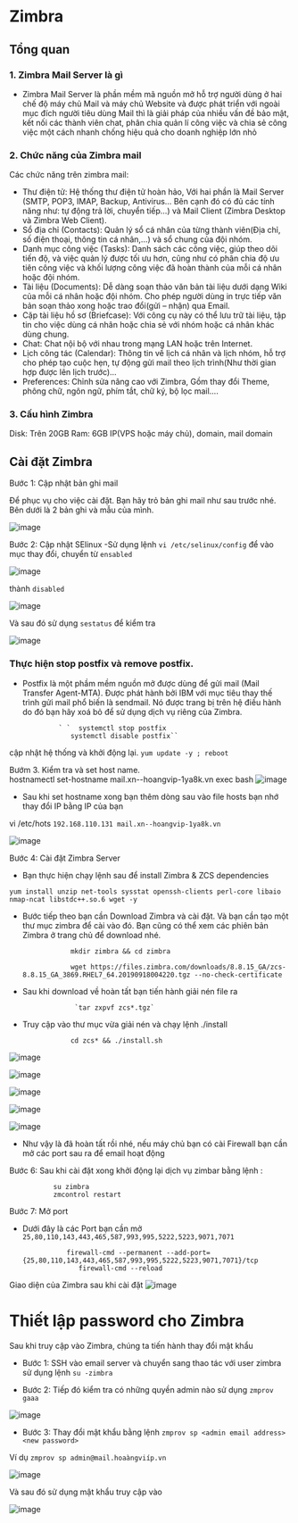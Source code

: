 # Zimbra 
## Tổng quan
### 1. Zimbra Mail Server là gì
- Zimbra Mail Server là phần mềm mã nguồn mở hỗ trợ người dùng ở hai chế độ máy chủ Mail và máy chủ Website và được phát triển với ngoài mục đích người tiêu dùng Mail thì là giải pháp của nhiều vấn đề bảo mật, kết nối các thành viên chat, phân chia quản lí công việc và chia sẻ công việc một cách nhanh chống hiệu quả cho doanh nghiệp lớn nhỏ
### 2. Chức năng của Zimbra mail
Các chức năng trên zimbra mail:

- Thư điện tử: Hệ thống thư điện tử hoàn hảo, Với hai phần là Mail Server (SMTP, POP3, IMAP, Backup, Antivirus… Bên cạnh đó có đủ các tính năng như: tự động trả lời, chuyển tiếp…) và Mail Client (Zimbra Desktop và Zimbra Web Client).
- Sổ địa chỉ (Contacts): Quản lý sổ cá nhân của từng thành viên(Địa chỉ, số điện thoại, thông tin cá nhân,…) và sổ chung của đội nhóm.
- Danh mục công việc (Tasks): Danh sách các công việc, giúp theo dõi tiến độ, và việc quản lý được tối ưu hơn, cũng như có phân chia độ ưu tiên công việc và khối lượng công việc đã hoàn thành của mỗi cá nhân hoặc đội nhóm.
- Tài liệu (Documents): Dễ dàng soạn thảo văn bản tài liệu dưới dạng Wiki của mỗi cá nhân hoặc đội nhóm. Cho phép người dùng in trực tiếp văn bản soạn thảo xong hoặc trao đổi(gửi – nhận) qua Email.
- Cặp tài liệu hồ sơ (Briefcase): Với công cụ này có thể lưu trữ tài liệu, tập tin cho việc dùng cá nhân hoặc chia sẻ với nhóm hoặc cá nhân khác dùng chung.
- Chat: Chat nội bộ với nhau trong mạng LAN hoặc trên Internet.
- Lịch công tác (Calendar): Thông tin về lịch cá nhân và lịch nhóm, hỗ trợ cho phép tạo cuộc hẹn, tự động gửi mail theo lịch trình(Như thời gian hợp được lên lịch trước)…
- Preferences: Chỉnh sửa nâng cao với Zimbra, Gồm thay đổi Theme, phông chữ, ngôn ngữ, phím tắt, chữ ký, bộ lọc mail….

### 3. Cấu hình Zimbra
Disk: Trên 20GB Ram: 6GB IP(VPS hoặc máy chủ), domain, mail domain

## Cài đặt Zimbra

Bước 1: Cập nhật bản ghi mail

Để phục vụ cho việc cài đặt. Bạn hãy trỏ bản ghi mail như sau trước nhé. Bên dưới là 2 bản ghi và mẫu của mình.

![image](https://user-images.githubusercontent.com/105496635/186051480-de77d99a-9a46-4ea1-8d89-587a31bb5250.png)

Bước 2: Cập nhật SElinux
-Sử dụng lệnh `vi /etc/selinux/config` để vào mục thay đổi, chuyển từ `ensabled`

![image](https://user-images.githubusercontent.com/105496635/186096391-73a63011-5e34-4471-9f68-bb4e1245f24b.png)

 thành `disabled`

![image](https://user-images.githubusercontent.com/105496635/186097046-7c29276f-b853-4cd4-af84-65fe3ddde998.png)

Và sau đó sử dụng `sestatus` để kiểm tra

![image](https://user-images.githubusercontent.com/105496635/186097409-6419b3fb-e332-41eb-983e-43e42071da9a.png)

### Thực hiện stop postfix và remove postfix.
- Postfix là một phầm mềm nguồn mở được dùng để gửi mail (Mail Transfer Agent-MTA). Được phát hành bởi IBM với mục tiêu thay thế trình gửi mail phổ biến là sendmail. Nó được trang bị trên hệ điều hành do đó bạn hãy xoá bỏ để sử dụng dịch vụ riêng của Zimbra.

               ` `  systemctl stop postfix
                  systemctl disable postfix``

cập nhật hệ thống và khởi động lại.
                `yum update -y ; reboot`
                
 Bướm 3. Kiểm tra và set host name.                
     hostnamectl set-hostname mail.xn--hoangvip-1ya8k.vn
     exec bash
![image](https://user-images.githubusercontent.com/105496635/186100082-9a2768ab-9b49-41c3-b97d-adce02b21c8a.png)

- Sau khi set hostname xong bạn thêm dòng sau vào file hosts bạn nhớ thay đổi IP bằng IP của bạn

vi /etc/hots
`192.168.110.131 mail.xn--hoangvip-1ya8k.vn`

![image](https://user-images.githubusercontent.com/105496635/186100551-4d1712a5-e766-49e0-92e9-882cc482d156.png)


Bước 4: Cài đặt Zimbra Server
- Bạn thực hiện chạy lệnh sau để install Zimbra & ZCS dependencies

`yum install unzip net-tools sysstat openssh-clients perl-core libaio nmap-ncat libstdc++.so.6 wget -y`

- Bước tiếp theo bạn cần Download Zimbra và cài đặt. Và bạn cần tạo một thư mục zimbra để cài vào đó. Bạn cũng có thể xem các phiên bản Zimbra ở trang chủ để download nhé.

                  mkdir zimbra && cd zimbra

                  wget https://files.zimbra.com/downloads/8.8.15_GA/zcs-8.8.15_GA_3869.RHEL7_64.20190918004220.tgz --no-check-certificate


- Sau khi download về hoàn tất bạn tiến hành giải nén file ra
                   
                   `tar zxpvf zcs*.tgz`


- Truy cập vào thư mục vừa giải nén và chạy lệnh ./install

                  cd zcs* && ./install.sh

![image](https://user-images.githubusercontent.com/105496635/186095631-e8df0aa8-dd45-401b-8d54-3dfbd512cbad.png)


![image](https://user-images.githubusercontent.com/105496635/186106969-9ba83c4b-d820-4ee6-b041-d45321faa01d.png)

![image](https://user-images.githubusercontent.com/105496635/186107422-412024c8-d55e-4762-9f9f-29874bf20954.png)

![image](https://user-images.githubusercontent.com/105496635/186108314-1f7a104a-33c5-44e4-a818-bcc1a05cfcf8.png)

![image](https://user-images.githubusercontent.com/105496635/186109085-0e3fd7a4-ca48-4d62-98db-85f0fdcc09c1.png)


- Như vậy là đã hoàn tất rồi nhé, nếu máy chủ bạn có cài Firewall bạn cần mở các port sau ra để email hoạt động

Bước 6: Sau khi cài đặt xong khởi động lại dịch vụ zimbar bằng lệnh :

               su zimbra
               zmcontrol restart
Bước 7: Mở port
- Dưới đây là các Port bạn cần mở
 `25,80,110,143,443,465,587,993,995,5222,5223,9071,7071`

                 firewall-cmd --permanent --add-port={25,80,110,143,443,465,587,993,995,5222,5223,9071,7071}/tcp
                    firewall-cmd --reload
Giao diện của Zimbra sau khi cài đặt
![image](https://user-images.githubusercontent.com/105496635/186324192-6af9a744-753c-4e53-85e3-8088fd18a2e8.png)

# Thiết lập password cho Zimbra
Sau khi truy cập vào Zimbra, chúng ta tiến hành thay đổi mật khẩu

- Bước 1: SSH vào email server và chuyển sang thao tác với user zimbra sử dụng lệnh `su -zimbra`

- Bước 2: Tiếp đó kiểm tra có những quyền admin nào sử dụng `zmprov gaaa`

![image](https://user-images.githubusercontent.com/105496635/186325758-9f76494b-deb8-48dd-945e-9b200a417709.png)

- Bước 3: Thay đổi mật khẩu bằng lệnh `zmprov sp <admin email address> <new password>`

Ví dụ `zmprov sp admin@mail.hoaàngviíp.vn`

![image](https://user-images.githubusercontent.com/105496635/186326542-c2be1ec3-5681-46d5-bdd5-7abdd6f7f2df.png)

Và sau đó sử dụng mật khẩu truy cập vào 

![image](https://user-images.githubusercontent.com/105496635/186326629-81789344-e8c5-4628-b9a5-c2226e9eede2.png)












